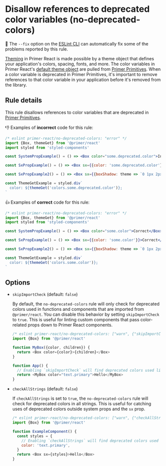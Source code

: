 # Disallow references to deprecated color variables (no-deprecated-colors)

🔧 The `--fix` option on the [ESLint CLI](https://eslint.org/docs/user-guide/command-line-interface#fixing-problems) can
automatically fix some of the problems reported by this rule.

[Theming](https://primer.style/react/theming) in Primer React is made possible by a theme object that defines your
application's colors, spacing, fonts, and more. The color variables in Primer React's
[default theme object](https://primer.style/react/theme-reference) are pulled from
[Primer Primitives](https://github.com/primer/primitives). When a color variable is deprecated in Primer Primitives,
it's important to remove references to that color variable in your application before it's removed from the library.

## Rule details

This rule disallows references to color variables that are deprecated in
[Primer Primitives](https://github.com/primer/primitives).

👎 Examples of **incorrect** code for this rule:

```jsx
/* eslint primer-react/no-deprecated-colors: "error" */
import {Box, themeGet} from '@primer/react'
import styled from 'styled-components'

const SystemPropExample() = () => <Box color="some.deprecated.color">Incorrect</Box>

const SxPropExample() = () => <Box sx={{color: 'some.deprecated.color'}}>Incorrect</Box>

const SxPropExample2() = () => <Box sx={{boxShadow: theme => `0 1px 2px ${theme.colors.some.deprecated.color}`}}>Incorrect</Box>

const ThemeGetExample = styled.div`
  color: ${themeGet('colors.some.deprecated.color')};
`
```

👍 Examples of **correct** code for this rule:

```jsx
/* eslint primer-react/no-deprecated-colors: "error" */
import {Box, themeGet} from '@primer/react'
import styled from 'styled-components'

const SystemPropExample() = () => <Box color="some.color">Correct</Box>

const SxPropExample() = () => <Box sx={{color: 'some.color'}}>Correct</Box>

const SxPropExample2() = () => <Box sx={{boxShadow: theme => `0 1px 2px ${theme.colors.some.color}`}}>Correct</Box>

const ThemeGetExample = styled.div`
  color: ${themeGet('colors.some.color')};
`
```

## Options

- `skipImportCheck` (default: `false`)

  By default, the `no-deprecated-colors` rule will only check for deprecated colors used in functions and components
  that are imported from `@primer/react`. You can disable this behavior by setting `skipImportCheck` to `true`. This is
  useful for linting custom components that pass color-related props down to Primer React components.

  ```js
  /* eslint primer-react/no-deprecated-colors: ["warn", {"skipImportCheck": true}] */
  import {Box} from '@primer/react'

  function MyBox({color, children}) {
    return <Box color={color}>{children}</Box>
  }

  function App() {
    // Enabling `skipImportCheck` will find deprecated colors used like this:
    return <MyBox color="text.primary">Hello</MyBox>
  }
  ```

- `checkAllStrings` (default: `false`)

  If `checkAllStrings` is set to `true`, the `no-deprecated-colors` rule will check for deprecated colors in all
  strings. This is useful for catching uses of deprecated colors outside system props and the `sx` prop.

  ```js
  /* eslint primer-react/no-deprecated-colors: ["warn", {"checkAllStrings": true}] */
  import {Box} from '@primer/react'

  function ExampleComponent() {
    const styles = {
      // Enabling `checkAllStrings` will find deprecated colors used like this:
      color: 'text.primary',
    }
    return <Box sx={styles}>Hello</Box>
  }
  ```
